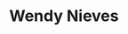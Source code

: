 ---
pid: CH291
title: Wendy Nieves
location_transcription: Frente a la Casa Blanca
zipcode: '19114'
outside_phl: 
neighborhood: Torresdale
age: '29'
age_range: 20-29
instagram: 
image_file_name: CH_291.jpg
proposal_transcription: |-
  -Poleras que expresen a la sociedad concienciación
  -Persona que con el e; empo den buena impresión por sus hechos y no por su teme
  -//Amense todos//
  -//Menos guerre mas amor//
  -//No existen fronteras//
topic: Social Justice,Unknown,Uplifting,Love
topic_summary: 0, 0, 0, 0
type: Other No Form
keywords_other: 
credit: Wendy
image_labels: 
twitter: 
facebook: 
permalink: "/monuments/ch291/"
layout: item-page
---